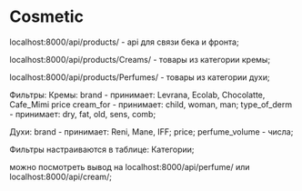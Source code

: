 # Cosmetic

localhost:8000/api/products/ - api для связи бека и фронта;


localhost:8000/api/products/Creams/ - товары из категории кремы;

localhost:8000/api/products/Perfumes/ - товары из категории духи;


Фильтры:
  Кремы:
    brand - принимает: Levrana, Ecolab, Chocolatte, Cafe_Mimi
    price
    cream_for - принимает: child, woman, man;
    type_of_derm - принимает: dry, fat, old, sens, comb;
  
  Духи:
    brand - принимает: Reni, Mane, IFF;
    price;
    perfume_volume - числа; 
   
Фильтры настраиваются в таблице: Категории;

можно посмотреть вывод на localhost:8000/api/perfume/ или localhost:8000/api/cream/;
